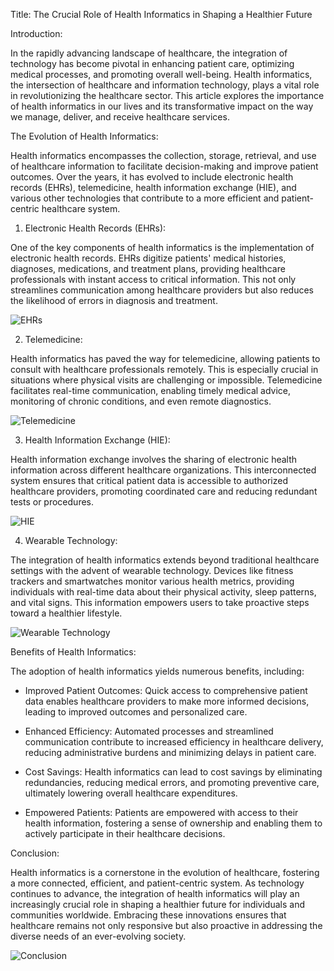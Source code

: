 Title: The Crucial Role of Health Informatics in Shaping a Healthier Future

Introduction:

In the rapidly advancing landscape of healthcare, the integration of technology has become pivotal in enhancing patient care, optimizing medical processes, and promoting overall well-being. Health informatics, the intersection of healthcare and information technology, plays a vital role in revolutionizing the healthcare sector. This article explores the importance of health informatics in our lives and its transformative impact on the way we manage, deliver, and receive healthcare services.

The Evolution of Health Informatics:

Health informatics encompasses the collection, storage, retrieval, and use of healthcare information to facilitate decision-making and improve patient outcomes. Over the years, it has evolved to include electronic health records (EHRs), telemedicine, health information exchange (HIE), and various other technologies that contribute to a more efficient and patient-centric healthcare system.

1. Electronic Health Records (EHRs):

One of the key components of health informatics is the implementation of electronic health records. EHRs digitize patients' medical histories, diagnoses, medications, and treatment plans, providing healthcare professionals with instant access to critical information. This not only streamlines communication among healthcare providers but also reduces the likelihood of errors in diagnosis and treatment.

![EHRs](image1.jpg)

2. Telemedicine:

Health informatics has paved the way for telemedicine, allowing patients to consult with healthcare professionals remotely. This is especially crucial in situations where physical visits are challenging or impossible. Telemedicine facilitates real-time communication, enabling timely medical advice, monitoring of chronic conditions, and even remote diagnostics.

![Telemedicine](image2.jpg)

3. Health Information Exchange (HIE):

Health information exchange involves the sharing of electronic health information across different healthcare organizations. This interconnected system ensures that critical patient data is accessible to authorized healthcare providers, promoting coordinated care and reducing redundant tests or procedures.

![HIE](image3.jpg)

4. Wearable Technology:

The integration of health informatics extends beyond traditional healthcare settings with the advent of wearable technology. Devices like fitness trackers and smartwatches monitor various health metrics, providing individuals with real-time data about their physical activity, sleep patterns, and vital signs. This information empowers users to take proactive steps toward a healthier lifestyle.

![Wearable Technology](image4.jpg)

Benefits of Health Informatics:

The adoption of health informatics yields numerous benefits, including:

- Improved Patient Outcomes: Quick access to comprehensive patient data enables healthcare providers to make more informed decisions, leading to improved outcomes and personalized care.

- Enhanced Efficiency: Automated processes and streamlined communication contribute to increased efficiency in healthcare delivery, reducing administrative burdens and minimizing delays in patient care.

- Cost Savings: Health informatics can lead to cost savings by eliminating redundancies, reducing medical errors, and promoting preventive care, ultimately lowering overall healthcare expenditures.

- Empowered Patients: Patients are empowered with access to their health information, fostering a sense of ownership and enabling them to actively participate in their healthcare decisions.

Conclusion:

Health informatics is a cornerstone in the evolution of healthcare, fostering a more connected, efficient, and patient-centric system. As technology continues to advance, the integration of health informatics will play an increasingly crucial role in shaping a healthier future for individuals and communities worldwide. Embracing these innovations ensures that healthcare remains not only responsive but also proactive in addressing the diverse needs of an ever-evolving society.

![Conclusion](image5.jpg)
